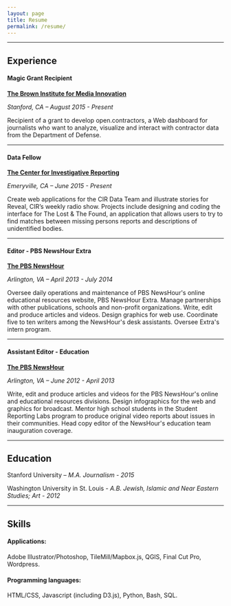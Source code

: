 ```yaml
---
layout: page
title: Resume
permalink: /resume/
---
```


---

## **Experience**

#### Magic Grant Recipient

**[The Brown Institute for Media Innovation](http://brown.stanford.edu)**

*Stanford, CA – August 2015 - Present*

Recipient of a grant to develop open.contractors, a Web dashboard for journalists who want to analyze, visualize and interact with contractor data from the Department of Defense.

___

#### Data Fellow

**[The Center for Investigative Reporting](https://www.revealnews.org/)** 

*Emeryville, CA – June 2015 - Present*

Create web applications for the CIR Data Team and illustrate stories for Reveal, CIR’s weekly radio show. Projects include designing and coding the interface for The Lost & The Found, an application that allows users to try to find matches between missing persons reports and descriptions of unidentified bodies. 

___

#### Editor - PBS NewsHour Extra

**[The PBS NewsHour](http://www.pbs.org/newshour/extra)**

*Arlington, VA – April 2013 - July 2014*

Oversee daily operations and maintenance of PBS NewsHour's online educational resources website, PBS NewsHour Extra. Manage partnerships with other publications, schools and non-profit organizations. Write, edit and produce articles and videos. Design graphics for web use. Coordinate five to ten writers among the NewsHour's desk assistants. Oversee Extra's intern program.

___

#### Assistant Editor - Education

**[The PBS NewsHour](http://www.pbs.org/newshour/)**

*Arlington, VA – June 2012 - April 2013*

Write, edit and produce articles and videos for the PBS NewsHour's online and educational resources divisions. Design infographics for the web and graphics for broadcast. Mentor high school students in the Student Reporting Labs program to produce original video reports about issues in their communities. Head copy editor of the NewsHour's education team inauguration coverage.

___

## **Education**  

Stanford University – *M.A. Journalism - 2015*

Washington University in St. Louis - *A.B. Jewish, Islamic and Near Eastern Studies; Art - 2012*

___

## **Skills**

#### Applications:
Adobe Illustrator/Photoshop, TileMill/Mapbox.js, QGIS, Final Cut Pro, Wordpress.

#### Programming languages:
HTML/CSS, Javascript (including D3.js), Python, Bash, SQL.